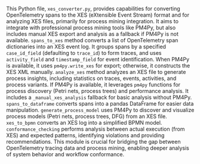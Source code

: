 This Python file, `xes_converter.py`, provides capabilities for converting OpenTelemetry spans to the XES (eXtensible Event Stream) format and for analyzing XES files, primarily for process mining integration.
It aims to integrate with professional process mining tools like PM4Py, but also includes manual XES export and analysis as a fallback if PM4Py is not available.
`spans_to_xes` method converts a list of OpenTelemetry span dictionaries into an XES event log.
It groups spans by a specified `case_id_field` (defaulting to `trace_id`) to form traces, and uses `activity_field` and `timestamp_field` for event identification.
When PM4Py is available, it uses `pm4py.write_xes` for export; otherwise, it constructs the XES XML manually.
`analyze_xes` method analyzes an XES file to generate process insights, including statistics on traces, events, activities, and process variants.
If PM4Py is available, it leverages `pm4py` functions for process discovery (Petri nets, process trees) and performance analysis.
It includes a `_manual_xes_analysis` fallback for basic analysis without PM4Py.
`spans_to_dataframe` converts spans into a pandas DataFrame for easier data manipulation.
`generate_process_model` uses PM4Py to discover and visualize process models (Petri nets, process trees, DFG) from an XES file.
`xes_to_bpmn` converts an XES log into a simplified BPMN model.
`conformance_checking` performs analysis between actual execution (from XES) and expected patterns, identifying violations and providing recommendations.
This module is crucial for bridging the gap between OpenTelemetry tracing data and process mining, enabling deeper analysis of system behavior and workflow conformance.